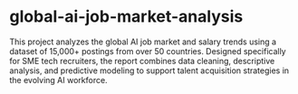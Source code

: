 # global-ai-job-market-analysis
This project analyzes the global AI job market and salary trends using a dataset of 15,000+ postings from over 50 countries. Designed specifically for SME tech recruiters, the report combines data cleaning, descriptive analysis, and predictive modeling to support talent acquisition strategies in the evolving AI workforce.
